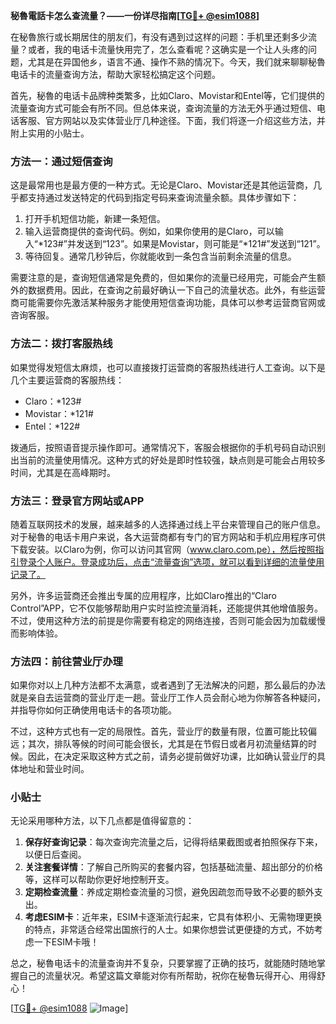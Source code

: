 **秘魯電話卡怎么查流量？——一份详尽指南[[TG💪+ @esim1088](https://t.me/s/esim1088)]**

在秘魯旅行或长期居住的朋友们，有没有遇到过这样的问题：手机里还剩多少流量？或者，我的电话卡流量快用完了，怎么查看呢？这确实是一个让人头疼的问题，尤其是在异国他乡，语言不通、操作不熟的情况下。今天，我们就来聊聊秘魯电话卡的流量查询方法，帮助大家轻松搞定这个问题。

首先，秘魯的电话卡品牌种类繁多，比如Claro、Movistar和Entel等，它们提供的流量查询方式可能会有所不同。但总体来说，查询流量的方法无外乎通过短信、电话客服、官方网站以及实体营业厅几种途径。下面，我们将逐一介绍这些方法，并附上实用的小贴士。

### 方法一：通过短信查询

这是最常用也是最方便的一种方式。无论是Claro、Movistar还是其他运营商，几乎都支持通过发送特定的代码到指定号码来查询流量余额。具体步骤如下：

1. 打开手机短信功能，新建一条短信。
2. 输入运营商提供的查询代码。例如，如果你使用的是Claro，可以输入“*123#”并发送到“123”。如果是Movistar，则可能是“*121#”发送到“121”。
3. 等待回复。通常几秒钟后，你就能收到一条包含当前剩余流量的信息。

需要注意的是，查询短信通常是免费的，但如果你的流量已经用完，可能会产生额外的数据费用。因此，在查询之前最好确认一下自己的流量状态。此外，有些运营商可能需要你先激活某种服务才能使用短信查询功能，具体可以参考运营商官网或咨询客服。

### 方法二：拨打客服热线

如果觉得发短信太麻烦，也可以直接拨打运营商的客服热线进行人工查询。以下是几个主要运营商的客服热线：

- Claro：*123#
- Movistar：*121#
- Entel：*122#

拨通后，按照语音提示操作即可。通常情况下，客服会根据你的手机号码自动识别出当前的流量使用情况。这种方式的好处是即时性较强，缺点则是可能会占用较多时间，尤其是在高峰期时。

### 方法三：登录官方网站或APP

随着互联网技术的发展，越来越多的人选择通过线上平台来管理自己的账户信息。对于秘魯的电话卡用户来说，各大运营商都有专门的官方网站和手机应用程序可供下载安装。以Claro为例，你可以访问其官网（www.claro.com.pe），然后按照指引登录个人账户。登录成功后，点击“流量查询”选项，就可以看到详细的流量使用记录了。

另外，许多运营商还会推出专属的应用程序，比如Claro推出的“Claro Control”APP，它不仅能够帮助用户实时监控流量消耗，还能提供其他增值服务。不过，使用这种方法的前提是你需要有稳定的网络连接，否则可能会因为加载缓慢而影响体验。

### 方法四：前往营业厅办理

如果你对以上几种方法都不太满意，或者遇到了无法解决的问题，那么最后的办法就是亲自去运营商的营业厅走一趟。营业厅工作人员会耐心地为你解答各种疑问，并指导你如何正确使用电话卡的各项功能。

不过，这种方式也有一定的局限性。首先，营业厅的数量有限，位置可能比较偏远；其次，排队等候的时间可能会很长，尤其是在节假日或者月初流量结算的时候。因此，在决定采取这种方式之前，请务必提前做好功课，比如确认营业厅的具体地址和营业时间。

### 小贴士

无论采用哪种方法，以下几点都是值得留意的：

1. **保存好查询记录**：每次查询完流量之后，记得将结果截图或者拍照保存下来，以便日后查阅。
2. **关注套餐详情**：了解自己所购买的套餐内容，包括基础流量、超出部分的价格等，这样可以帮助你更好地控制开支。
3. **定期检查流量**：养成定期检查流量的习惯，避免因疏忽而导致不必要的额外支出。
4. **考虑ESIM卡**：近年来，ESIM卡逐渐流行起来，它具有体积小、无需物理更换的特点，非常适合经常出国旅行的人士。如果你想尝试更便捷的方式，不妨考虑一下ESIM卡哦！

总之，秘魯电话卡的流量查询并不复杂，只要掌握了正确的技巧，就能随时随地掌握自己的流量状况。希望这篇文章能对你有所帮助，祝你在秘魯玩得开心、用得舒心！

[[TG💪+ @esim1088](https://t.me/s/esim1088) ![Image](https://i.postimg.cc/4NQfJmqS/Snipaste-2025-05-13-00-14-12.png)]